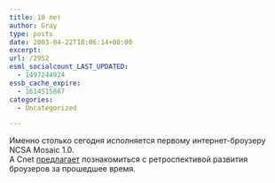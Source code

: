 ```yaml
---
title: 10 лет
author: Gray
type: posts
date: 2003-04-22T18:06:14+00:00
excerpt:
url: /2952
esml_socialcount_LAST_UPDATED:
  - 1497244924
essb_cache_expire:
  - 1614515867
categories:
  - Uncategorized

---
```








Именно столько сегодня исполняется первому интернет-броузеру NCSA Mosaic 1.0.  
А Cnet <a href="http://news.com.com/2009-1032-995679.html" target="_blank">предлагает</a> познакомиться с ретроспективой развития броузеров за прошедшее время.
